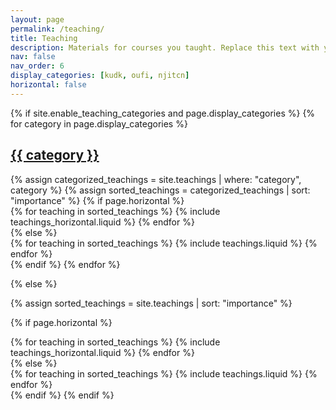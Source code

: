 ```yaml
---
layout: page
permalink: /teaching/
title: Teaching
description: Materials for courses you taught. Replace this text with your description.
nav: false
nav_order: 6
display_categories: [kudk, oufi, njitcn]
horizontal: false
---
```


<!-- pages/teaching.md -->
<div class="teachings">
{% if site.enable_teaching_categories and page.display_categories %}
  <!-- Display categorized teachings -->
  {% for category in page.display_categories %}
  <a id="{{ category }}" href=".#{{ category }}">
    <h2 class="category">{{ category }}</h2>
  </a>
  {% assign categorized_teachings = site.teachings | where: "category", category %}
  {% assign sorted_teachings = categorized_teachings | sort: "importance" %}
  <!-- Generate cards for each teaching -->
  {% if page.horizontal %}
  <div class="container">
    <div class="row row-cols-1 row-cols-md-2">
    {% for teaching in sorted_teachings %}
      {% include teachings_horizontal.liquid %}
    {% endfor %}
    </div>
  </div>
  {% else %}
  <div class="row row-cols-1 row-cols-md-3">
    {% for teaching in sorted_teachings %}
      {% include teachings.liquid %}
    {% endfor %}
  </div>
  {% endif %}
  {% endfor %}

{% else %}

<!-- Display teachings without categories -->

{% assign sorted_teachings = site.teachings | sort: "importance" %}

  <!-- Generate cards for each teaching -->

{% if page.horizontal %}

  <div class="container">
    <div class="row row-cols-1 row-cols-md-2">
    {% for teaching in sorted_teachings %}
      {% include teachings_horizontal.liquid %}
    {% endfor %}
    </div>
  </div>
  {% else %}
  <div class="row row-cols-1 row-cols-md-3">
    {% for teaching in sorted_teachings %}
      {% include teachings.liquid %}
    {% endfor %}
  </div>
  {% endif %}
{% endif %}
</div>

